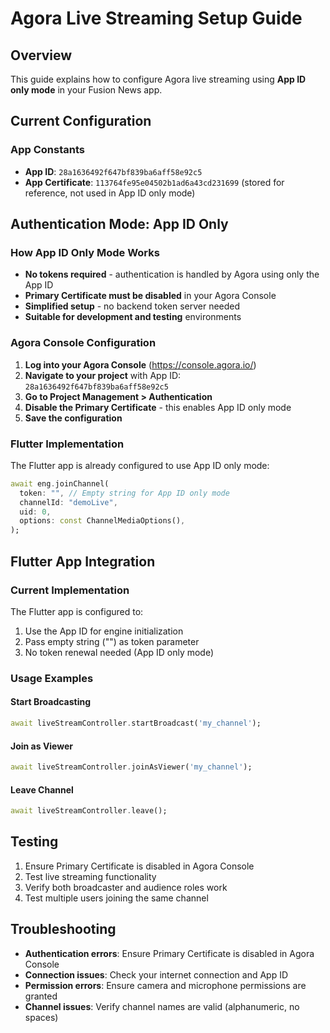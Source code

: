 # Agora Live Streaming Setup Guide

## Overview
This guide explains how to configure Agora live streaming using **App ID only mode** in your Fusion News app.

## Current Configuration

### App Constants
- **App ID**: `28a1636492f647bf839ba6aff58e92c5`
- **App Certificate**: `113764fe95e04502b1ad6a43cd231699` (stored for reference, not used in App ID only mode)

## Authentication Mode: App ID Only

### How App ID Only Mode Works
- **No tokens required** - authentication is handled by Agora using only the App ID
- **Primary Certificate must be disabled** in your Agora Console
- **Simplified setup** - no backend token server needed
- **Suitable for development and testing** environments

### Agora Console Configuration

1. **Log into your Agora Console** (https://console.agora.io/)
2. **Navigate to your project** with App ID: `28a1636492f647bf839ba6aff58e92c5`
3. **Go to Project Management > Authentication**
4. **Disable the Primary Certificate** - this enables App ID only mode
5. **Save the configuration**

### Flutter Implementation

The Flutter app is already configured to use App ID only mode:

```dart
await eng.joinChannel(
  token: "", // Empty string for App ID only mode
  channelId: "demoLive",
  uid: 0,
  options: const ChannelMediaOptions(),
);
```

## Flutter App Integration

### Current Implementation
The Flutter app is configured to:
1. Use the App ID for engine initialization
2. Pass empty string ("") as token parameter
3. No token renewal needed (App ID only mode)

### Usage Examples

#### Start Broadcasting
```dart
await liveStreamController.startBroadcast('my_channel');
```

#### Join as Viewer
```dart
await liveStreamController.joinAsViewer('my_channel');
```

#### Leave Channel
```dart
await liveStreamController.leave();
```

## Testing
1. Ensure Primary Certificate is disabled in Agora Console
2. Test live streaming functionality
3. Verify both broadcaster and audience roles work
4. Test multiple users joining the same channel

## Troubleshooting
- **Authentication errors**: Ensure Primary Certificate is disabled in Agora Console
- **Connection issues**: Check your internet connection and App ID
- **Permission errors**: Ensure camera and microphone permissions are granted
- **Channel issues**: Verify channel names are valid (alphanumeric, no spaces)
